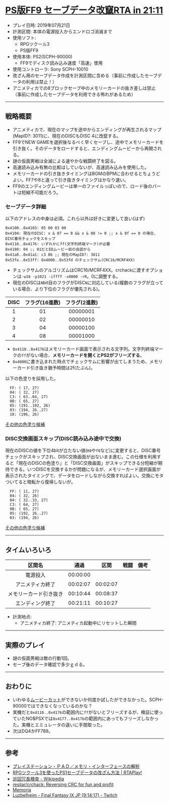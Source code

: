 # [PS版FF9 セーブデータ改竄RTA in 21:11](https://www.youtube.com/watch?v=hZw2SbPTatA)

- プレイ日時: 2019年07月21日
- 計測区間: 本体の電源投入からエンドロゴ消滅まで
- 使用ソフト:
  - RPGツクール3
  - PS版FF9
- 使用本体: PS2(SCPH-90000)
  - FF9でディスク読み込み速度「高速」使用
- 使用コントローラ: Sony SCPH-10010
- 改ざん用のセーブデータ作成を計測区間に含める（事前に作成したセーブデータの利用は禁止！）
- アニメティカでの8ブロックセーブ中のメモリーカードの抜き差しは禁止（事前に作成したセーブデータを利用できる怖れがあるため）

----

## 戦略概要

- アニメティカで、現在のマップを途中からエンディングが再生されるマップ(MapID?: 3011)に、現在のDISCもDISC 4に改竄する。
- FF9でNEW GAMEを選択後なるべく早くセーブし、途中でメモリーカードを引き抜く。そのデータをロードすると、エンディングムービーから再開される。
- 謎の仮面男戦は全滅による速やかな戦闘終了を図る。
- 高速読み込み有無の比較はしていないが、高速読み込みを使用した。
- メモリーカードの引き抜きタイミングはBGMのBPMに合わせるとちょうどよい。FF7や8と違って引き抜きタイミングはかなり速い。
- FF9のエンディングムービーは単一のファイルっぽいので、ロード後のパートは短縮不可能だろう。

### セーブデータ詳細

以下のアドレスの中身は必須。これら以外は好きに変更して良い(はず)
```
0x4100..0x4103: 05 00 03 00
0x4104: 現在のDISC: x & 07 == 0 && x & 08 != 0 ;; x & 0f == 0 の場合、DISC番号チェックをスキップ
0x4110..0x4176: いずれかにff(文字列終端マーク)が必要
0x4180: 04 ;; 01だとEDムービー前の会話から
0x41a0..0x41a1: c3 0b ;; 現在のMapID?: 3011
0x53fe..0x53ff: 0x4000..0x53fd のチェックサム(CRC16/MCRF4XX)
```
- チェックサムのアルゴリズムはCRC16/MCRF4XX。crchackに渡すオプションは`-w16 -p1021 -iffff -x0000 -rR`。0に調整する。
- 現在のDISCは`N`bit目のフラグがDISC`N`に対応している(複数のフラグが立っている場合、より下位のフラグが優先される)。

| DISC | フラグ(16進数) | フラグ(2進数) |
| :---: | :---: | :---: |
| 1 | 01 | 00000001 |
| 2 | 02 | 00000010 |
| 3 | 04 | 00000100 |
| 4 | 08 | 00001000 |
- `0x4110..0x4176`はメモリーカード画面で表示される文字列。文字列終端マークの`ff`がない場合、**メモリーカードを開くとPS2がフリーズする**。
- `0x4000`に書き込まれた時点でチェックサムに影響が出てしまうため、メモリーカード引き抜き猶予時間は2f(たぶん)。

以下の色塗りを採用した。
```
  FF: ( 17, 27)
  04: ( 32, 27)
  C3: ( 63..64, 27)
  0B: ( 65, 27)
  05: (191..192, 26)
  03: (194, 26..27)
  18: (196, 26)
```
[その他の色塗り候補](./checksum0-disc.txt)

### DISC交換画面スキップ(DISC読み込み途中で交換)

現在のDISCの値を下位4bitが立たない値(`00`や`f0`など)に変更すると、DISC番号チェックがスキップされ、DISC交換画面が出ないまま進む。この仕様を利用すると「現在のDISCの色塗り」と「DISC交換画面」がスキップできる分短縮が期待できる。いつDISCを交換するかが問題になるが、メモリーカード選択画面が表示されたタイミングで、データをロードしながら交換すればよい。交換にモタついてると暗転から復帰しないが。
```
  FF: ( 11, 27)
  04: ( 32, 26)
  04: ( 32..33, 27)
  C3: ( 64, 27)
  0B: ( 65, 27)
  05: (192, 26..27)
  03: (194, 26)
```
[その他の色塗り候補](./checksum0-nodisc.txt)

----

## タイムいろいろ

|区間名|通過|区間|戦闘|備考|
|:---:|:---:|:---:|:---:|:---:|
|電源投入|00:00:00|||
|アニメティカ終了|00:02:07|00:02:07|||
|メモリーカード引き抜き|00:10:44|00:08:37|||
|エンディング終了|00:21:11|00:10:27|||

- 計測地点:
  - アニメティカ終了: アニメティカ起動中にリセットした瞬間

----

## 実際のプレイ

- 謎の仮面男戦は敵の行動1回。
- セーブ後のデータ確認で多少ｇｄる。

----

## おわりに

- いわゆる[ムービーカット](http://www.ne.jp/asahi/personal/heaven/ltt/ff/9/ta/tareport.html)ができないか何度か試したができなかった。SCPH-90000ではできなくなっているのかな？
- 実機だと`0x4110..0x4176`の範囲内に`ff`がないとフリーズするが、検証に使っていたNO$PSXでは`0x4177..0x417b`の範囲内にあってもフリーズしなかった。実機とエミュレータの違いに手間取った。
- 次はDQ4かFF789。

----

## 参考

- [プレイステーション・ＰＡＤ／メモリ・インターフェースの解析](http://kaele.com/~kashima/games/ps_jpn.txt)
- [RPGツクール3を使ったPS1セーブデータの改ざん方法 | RTAPlay!](https://rta-play.info/tool/save-glitch/)
- [巡回冗長検査 - Wikipedia](https://ja.wikipedia.org/wiki/%E5%B7%A1%E5%9B%9E%E5%86%97%E9%95%B7%E6%A4%9C%E6%9F%BB)
- [resilar/crchack: Reversing CRC for fun and profit](https://github.com/resilar/crchack)
- [Memoria](http://forums.qhimm.com/index.php?topic=11494.0)
- [Luzbelheim - Final Fantasy IX JP [9:14:17] - Twitch](https://www.twitch.tv/videos/423962133)
